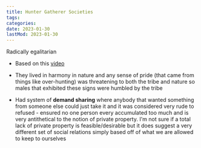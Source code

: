 ```yaml
---
title: Hunter Gatherer Societies
tags:
categories:
date: 2023-01-30
lastMod: 2023-01-30
---
```

Radically egalitarian
  + Based on this [video](https://www.youtube.com/watch?v=P4SDBVaUboc)

  + They lived in harmony in nature and any sense of pride (that came from things like over-hunting) was threatening to both the tribe and nature so males that exhibited these signs were humbled by the tribe

  + Had system of **demand sharing** where anybody that wanted something from someone else could just take it and it was considered very rude to refused - ensured no one person every accumulated too much and is very antithetical to the notion of private property. I'm not sure if a total lack of private property is feasible/desirable but it does suggest a very different set of social relations simply based off of what we are allowed to keep to ourselves




